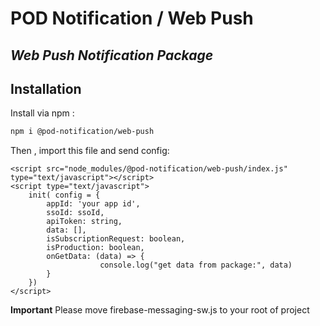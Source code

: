 # POD Notification / Web Push
## _Web Push Notification Package_

## Installation

Install via npm :
```sh
npm i @pod-notification/web-push
```
Then , import this file and send config:
```
<script src="node_modules/@pod-notification/web-push/index.js" type="text/javascript"></script>
<script type="text/javascript">
    init( config = {
        appId: 'your app id',
        ssoId: ssoId,
        apiToken: string,
        data: [],
        isSubscriptionRequest: boolean,
        isProduction: boolean,
        onGetData: (data) => {
                    console.log("get data from package:", data)
        }
    })
</script>
```
**Important** Please move firebase-messaging-sw.js to your root of project
